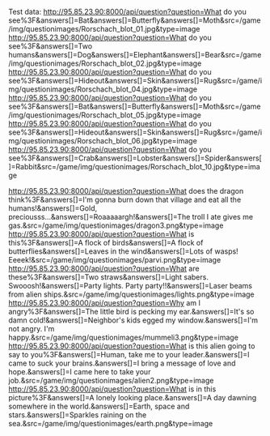 Test data:
http://95.85.23.90:8000/api/question?question=What do you see%3F&answers[]=Bat&answers[]=Butterfly&answers[]=Moth&src=/game/img/questionimages/Rorschach_blot_01.jpg&type=image
http://95.85.23.90:8000/api/question?question=What do you see%3F&answers[]=Two humans&answers[]=Dog&answers[]=Elephant&answers[]=Bear&src=/game/img/questionimages/Rorschach_blot_02.jpg&type=image
http://95.85.23.90:8000/api/question?question=What do you see%3F&answers[]=Hideout&answers[]=Skin&answers[]=Rug&src=/game/img/questionimages/Rorschach_blot_04.jpg&type=image
http://95.85.23.90:8000/api/question?question=What do you see%3F&answers[]=Bat&answers[]=Butterfly&answers[]=Moth&src=/game/img/questionimages/Rorschach_blot_05.jpg&type=image
http://95.85.23.90:8000/api/question?question=What do you see%3F&answers[]=Hideout&answers[]=Skin&answers[]=Rug&src=/game/img/questionimages/Rorschach_blot_06.jpg&type=image
http://95.85.23.90:8000/api/question?question=What do you see%3F&answers[]=Crab&answers[]=Lobster&answers[]=Spider&answers[]=Rabbit&src=/game/img/questionimages/Rorschach_blot_10.jpg&type=image


http://95.85.23.90:8000/api/question?question=What does the dragon think%3F&answers[]=I'm gonna burn down that village and eat all the humans!&answers[]=Gold, preciousss...&answers[]=Roaaaaargh!&answers[]=The troll I ate gives me gas.&src=/game/img/questionimages/dragon3.png&type=image
http://95.85.23.90:8000/api/question?question=What is this%3F&answers[]=A flock of birds&answers[]=A flock of butterflies&answers[]=Leaves in the wind&answers[]=Lots of wasps! Eeeek!&src=/game/img/questionimages/parvi.png&type=image
http://95.85.23.90:8000/api/question?question=What are these%3F&answers[]=Two straws&answers[]=Light sabers. Swooosh!&answers[]=Party lights. Party party!!&answers[]=Laser beams from alien ships.&src=/game/img/questionimages/lights.png&type=image
http://95.85.23.90:8000/api/question?question=Why am I angry%3F&answers[]=The little bird is pecking my ear.&answers[]=It's so damn cold!&answers[]=Neighbor's kids egged my window.&answers[]=I'm not angry. I'm happy.&src=/game/img/questionimages/mummeli3.png&type=image
http://95.85.23.90:8000/api/question?question=What is this alien going to say to you%3F&answers[]=Human, take me to your leader.&answers[]=I came to suck your brains.&answers[]=I bring a message of love and hope.&answers[]=I came here to take your job.&src=/game/img/questionimages/alien2.png&type=image
http://95.85.23.90:8000/api/question?question=What is in this picture%3F&answers[]=A lonely looking place.&answers[]=A day dawning somewhere in the world.&answers[]=Earth, space and stars.&answers[]=Sparkles raining on the sea.&src=/game/img/questionimages/earth.png&type=image
